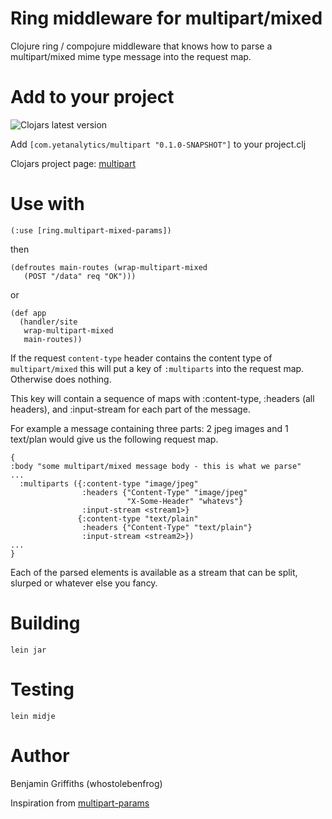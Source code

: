 # Ring middleware for multipart/mixed #

Clojure ring / compojure middleware that knows how to parse a multipart/mixed mime type message into the request map.

# Add to your project #

![Clojars latest version](https://clojars.org/com.yetanalytics/multipart/latest-version.svg "Clojars latest version")

Add `[com.yetanalytics/multipart "0.1.0-SNAPSHOT"]` to your project.clj

Clojars project page: [multipart](https://clojars.org/com.yetanalytics/multipart)

# Use with #

    (:use [ring.multipart-mixed-params])

then

    (defroutes main-routes (wrap-multipart-mixed
       (POST "/data" req "OK")))

or 

    (def app
      (handler/site
       wrap-multipart-mixed
       main-routes))

If the request `content-type` header contains the content type of `multipart/mixed` this will put a key of `:multiparts` into the request map. Otherwise does nothing.

This key will contain a sequence of maps with :content-type, :headers (all headers), and :input-stream for each part of the message.

For example a message containing three parts: 2 jpeg images and 1 text/plan would give us the following request map.

    {
    :body "some multipart/mixed message body - this is what we parse"
    ... 
      :multiparts ({:content-type "image/jpeg"
                    :headers {"Content-Type" "image/jpeg"
                              "X-Some-Header" "whatevs"}
                    :input-stream <stream1>}
                   {:content-type "text/plain"
                    :headers {"Content-Type" "text/plain"}
                    :input-stream <stream2>})
    ...
    }

Each of the parsed elements is available as a stream that can be split, slurped or whatever else you fancy.

# Building #

`lein jar`

# Testing #

`lein midje`

# Author #

Benjamin Griffiths (whostolebenfrog)

Inspiration from [multipart-params](https://github.com/mmcgrana/ring/blob/master/ring-core/src/ring/middleware/multipart_params.clj)
